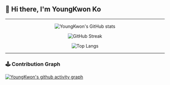 ## 👋 Hi there, I'm **YoungKwon Ko**  

---

<div align="center">

<!-- GitHub Stats -->
![YoungKwon's GitHub stats](https://github-readme-stats.vercel.app/api?username=K0ykwon&show_icons=true&theme=dark&hide_border=true)

<!-- Streak Stats -->
![GitHub Streak](https://github-readme-streak-stats.herokuapp.com?user=K0ykwon&hide_border=true&theme=dark)

<!-- Top Languages -->
![Top Langs](https://github-readme-stats.vercel.app/api/top-langs/?username=K0ykwon&layout=compact&theme=dark&hide_border=true)

</div>

---

### 🕹️ Contribution Graph

[![YoungKwon's github activity graph](https://github-readme-activity-graph.vercel.app/graph?username=K0ykwon&theme=react-dark)](https://github.com/ashutosh00710/github-readme-activity-graph)
